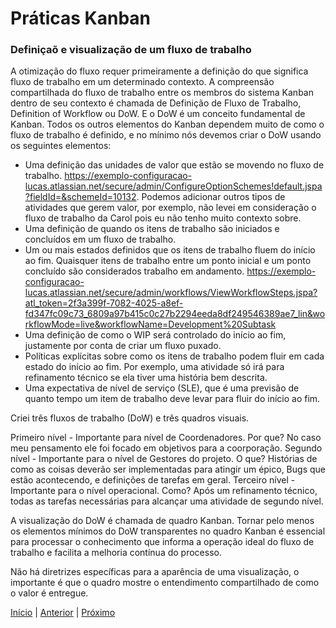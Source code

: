 # Práticas Kanban

### Definiçaõ e visualização de um fluxo de trabalho

A otimização do fluxo requer primeiramente a definição do que significa fluxo de trabalho em um determinado contexto. A compreensão compartilhada do fluxo de trabalho entre os membros do sistema Kanban dentro de seu contexto é chamada de Definição de Fluxo de Trabalho, Definition of Workflow ou DoW. E o DoW é um conceito fundamental de Kanban. Todos os outros elementos do Kanban dependem muito de como o fluxo de trabalho é definido, e no mínimo nós devemos criar o DoW usando os seguintes elementos:

- Uma definição das unidades de valor que estão se movendo no fluxo de trabalho. https://exemplo-configuracao-lucas.atlassian.net/secure/admin/ConfigureOptionSchemes!default.jspa?fieldId=&schemeId=10132. Podemos adicionar outros tipos de atividades que gerem valor, por exemplo, não levei em consideração o fluxo de trabalho da Carol pois eu não tenho muito contexto sobre.
- Uma definição de quando os itens de trabalho são iniciados e concluídos em um fluxo de trabalho.
- Um ou mais estados definidos que os itens de trabalho fluem do início ao fim. Quaisquer itens de trabalho entre um ponto inicial e um ponto concluído são considerados trabalho em andamento. https://exemplo-configuracao-lucas.atlassian.net/secure/admin/workflows/ViewWorkflowSteps.jspa?atl_token=2f3a399f-7082-4025-a8ef-fd347fc09c73_6809a97b415c0c27b2294eeda8df249546389ae7_lin&workflowMode=live&workflowName=Development%20Subtask
- Uma definição de como o WIP será controlado do início ao fim, justamente por conta de criar um fluxo puxado.
- Políticas explícitas sobre como os itens de trabalho podem fluir em cada estado do início ao fim. Por exemplo, uma atividade só irá para refinamento técnico se ela tiver uma história bem descrita.
- Uma expectativa de nível de serviço (SLE), que é uma previsão de quanto tempo um item de trabalho deve levar para fluir do início ao fim.

Criei três fluxos de trabalho (DoW) e três quadros visuais.

Primeiro nível - Importante para nível de Coordenadores. Por que? No caso meu pensamento ele foi focado em objetivos para a coorporação.
Segundo nível - Importante para o nível de Gestores do projeto. O que? Histórias de como as coisas deverão ser implementadas para atingir um épico, Bugs que estão acontecendo, e definições de tarefas em geral.
Terceiro nível - Importante para o nível operacional. Como? Após um refinamento técnico, todas as tarefas necessárias para alcançar uma atividade de segundo nível.

A visualização do DoW é chamada de quadro Kanban. Tornar pelo menos os elementos mínimos do DoW transparentes no quadro Kanban é essencial para processar o conhecimento que informa a operação ideal do fluxo de trabalho e facilita a melhoria contínua do processo.

Não há diretrizes específicas para a aparência de uma visualização, o importante é que o quadro mostre o entendimento compartilhado de como o valor é entregue.

[Início](README.md) | [Anterior](kanban_theory.md) | [Próximo](kanban_pratices_two.md)
